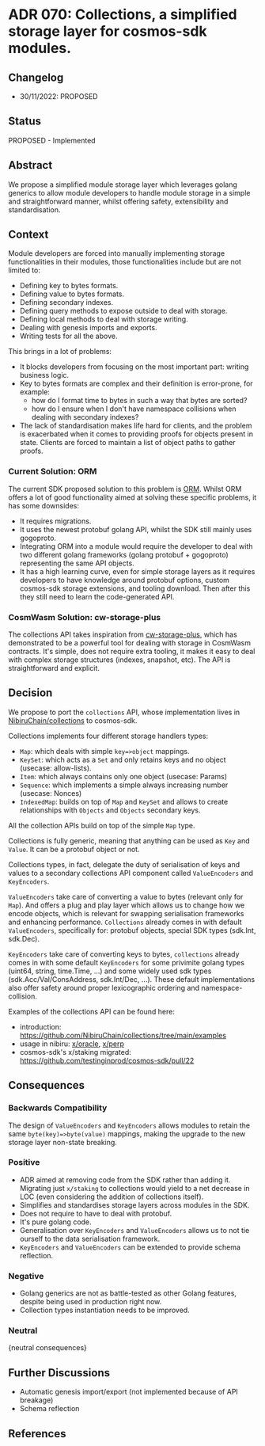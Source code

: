 # ADR 070: Collections, a simplified storage layer for cosmos-sdk modules.

## Changelog

* 30/11/2022: PROPOSED

## Status

PROPOSED - Implemented

## Abstract

We propose a simplified module storage layer which leverages golang generics to allow module developers to handle module
storage in a simple and straightforward manner, whilst offering safety, extensibility and standardisation.

## Context

Module developers are forced into manually implementing storage functionalities in their modules, those functionalities include
but are not limited to:

- Defining key to bytes formats.
- Defining value to bytes formats.
- Defining secondary indexes.
- Defining query methods to expose outside to deal with storage.
- Defining local methods to deal with storage writing.
- Dealing with genesis imports and exports.
- Writing tests for all the above.


This brings in a lot of problems:
- It blocks developers from focusing on the most important part: writing business logic.
- Key to bytes formats are complex and their definition is error-prone, for example:
  - how do I format time to bytes in such a way that bytes are sorted?
  - how do I ensure when I don't have namespace collisions when dealing with secondary indexes?
- The lack of standardisation makes life hard for clients, and the problem is exacerbated when it comes to providing proofs for objects present in state. Clients are forced to maintain a list of object paths to gather proofs.

### Current Solution: ORM

The current SDK proposed solution to this problem is [ORM](https://github.com/cosmos/cosmos-sdk/blob/main/docs/architecture/adr-055-orm.md).
Whilst ORM offers a lot of good functionality aimed at solving these specific problems, it has some downsides:
- It requires migrations.
- It uses the newest protobuf golang API, whilst the SDK still mainly uses gogoproto. 
- Integrating ORM into a module would require the developer to deal with two different golang frameworks (golang protobuf + gogoproto) representing the same API objects.
- It has a high learning curve, even for simple storage layers as it requires developers to have knowledge around protobuf options, custom cosmos-sdk storage extensions, and tooling download. Then after this they still need to learn the code-generated API.

### CosmWasm Solution: cw-storage-plus

The collections API takes inspiration from [cw-storage-plus](https://docs.cosmwasm.com/docs/1.0/smart-contracts/state/cw-plus/),
which has demonstrated to be a powerful tool for dealing with storage in CosmWasm contracts.
It's simple, does not require extra tooling, it makes it easy to deal with complex storage structures (indexes, snapshot, etc).
The API is straightforward and explicit.

## Decision

We propose to port the `collections` API, whose implementation lives in [NibiruChain/collections](https://github.com/NibiruChain/collections) to cosmos-sdk.

Collections implements four different storage handlers types:

- `Map`: which deals with simple `key=>object` mappings.
- `KeySet`: which acts as a `Set` and only retains keys and no object (usecase: allow-lists).
- `Item`: which always contains only one object (usecase: Params)
- `Sequence`: which implements a simple always increasing number (usecase: Nonces)
- `IndexedMap`: builds on top of `Map` and `KeySet` and allows to create relationships with `Objects` and `Objects` secondary keys.

All the collection APIs build on top of the simple `Map` type.

Collections is fully generic, meaning that anything can be used as `Key` and `Value`. It can be a protobuf object or not.

Collections types, in fact, delegate the duty of serialisation of keys and values to a secondary collections API component called `ValueEncoders` and `KeyEncoders`.

`ValueEncoders` take care of converting a value to bytes (relevant only for `Map`). And offers a plug and play layer which allows us to change how we encode objects, 
which is relevant for swapping serialisation frameworks and enhancing performance.
`Collections` already comes in with default `ValueEncoders`, specifically for: protobuf objects, special SDK types (sdk.Int, sdk.Dec).

`KeyEncoders` take care of converting keys to bytes, `collections` already comes in with some default `KeyEncoders` for some privimite golang types
(uint64, string, time.Time, ...) and some widely used sdk types (sdk.Acc/Val/ConsAddress, sdk.Int/Dec, ...).
These default implementations also offer safety around proper lexicographic ordering and namespace-collision.

Examples of the collections API can be found here:
- introduction: https://github.com/NibiruChain/collections/tree/main/examples
- usage in nibiru: [x/oracle](https://github.com/NibiruChain/nibiru/blob/master/x/oracle/keeper/keeper.go#L32), [x/perp](https://github.com/NibiruChain/nibiru/blob/master/x/perp/keeper/keeper.go#L31)
- cosmos-sdk's x/staking migrated: https://github.com/testinginprod/cosmos-sdk/pull/22


## Consequences

### Backwards Compatibility

The design of `ValueEncoders` and `KeyEncoders` allows modules to retain the same `byte(key)=>byte(value)` mappings, making
the upgrade to the new storage layer non-state breaking.


### Positive

- ADR aimed at removing code from the SDK rather than adding it. Migrating just `x/staking` to collections would yield to a net decrease in LOC (even considering the addition of collections itself).
- Simplifies and standardises storage layers across modules in the SDK.
- Does not require to have to deal with protobuf.
- It's pure golang code.
- Generalisation over `KeyEncoders` and `ValueEncoders` allows us to not tie ourself to the data serialisation framework.
- `KeyEncoders` and `ValueEncoders` can be extended to provide schema reflection.

### Negative

- Golang generics are not as battle-tested as other Golang features, despite being used in production right now.
- Collection types instantiation needs to be improved.

### Neutral

{neutral consequences}

## Further Discussions

- Automatic genesis import/export (not implemented because of API breakage)
- Schema reflection


## References
